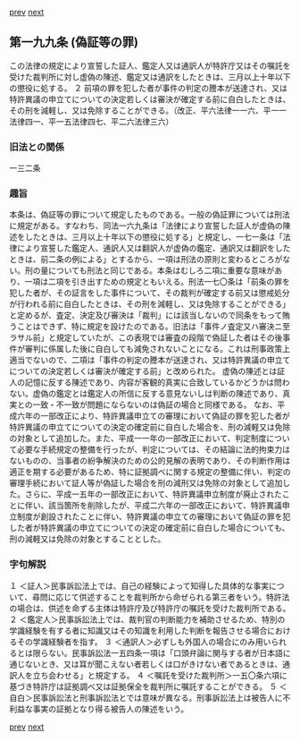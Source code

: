 [prev](/specific/markdowns/特許法/291_Mp-Ch_11-At_198.md)
[next](/specific/markdowns/特許法/293_Mp-Ch_11-At_200.md)
## 第一九九条 (偽証等の罪)
この法律の規定により宣誓した証人、鑑定人又は通訳人が特許庁又はその嘱託を受けた裁判所に対し虚偽の陳述、鑑定又は通訳をしたときは、三月以上十年以下の懲役に処する。
２ 前項の罪を犯した者が事件の判定の謄本が送達され、又は特許異議の申立てについての決定若しくは審決が確定する前に自白したときは、その刑を減軽し、又は免除することができる。（改正、平六法律一一六、平一一法律四一、平一五法律四七、平二六法律三六）

### 旧法との関係
一三二条

### 趣旨
本条は、偽証等の罪について規定したものである。一般の偽証罪については刑法に規定がある。すなわち、同法一六九条は「法律により宣誓した証人が虚偽の陳述をしたときは、三月以上十年以下の懲役に処する」と規定し、一七一条は「法律により宣誓した鑑定人、通訳人又は翻訳人が虚偽の鑑定、通訳又は翻訳をしたときは、前二条の例による」とするから、一項は刑法の原則と変わるところがない。刑の量についても刑法と同じである。本条はむしろ二項に重要な意味があり、一項は二項を引き出すための規定ともいえる。刑法一七〇条は「前条の罪を犯した者が、その証言をした事件について、その裁判が確定する前又は懲戒処分が行われる前に自白したときは、その刑を減軽し、又は免除することができる」と定めるが、査定、決定及び審決は「裁判」には該当しないので同条をもって賄うことはできず、特に規定を設けたのである。旧法は「事件ノ査定又ハ審決ニ至ラサル前」と規定していたが、この表現では審査の段階で偽証した者はその後事件が審判に係属した後に自白しても減免されないことになる。これは刑事政策上適当でないので、二項は「事件の判定の謄本が送達され、又は特許異議の申立てについての決定若しくは審決が確定する前」と改められた。
虚偽の陳述とは証人の記憶に反する陳述であり、内容が客観的真実に合致しているかどうかは問わない。虚偽の鑑定とは鑑定人の所信に反する意見ないしは判断の陳述であり、真実との一致・不一致が問題にならないのは偽証の場合と同様である。
なお、平成六年の一部改正により、特許異議申立ての審理において偽証の罪を犯した者が特許異議の申立てについての決定の確定前に自白した場合を、刑の減軽又は免除の対象として追加した。また、平成一一年の一部改正において、判定制度について必要な手続規定の整備を行ったが、判定については、その結論に法的拘束力はないものの、当事者の紛争解決のための公的見解の表明であり、その判断作用は適正を期する必要があるため、特に証拠調べに関する規定の整備に伴い、判定の審理手続において証人等が偽証した場合を刑の減刑又は免除の対象として追加した。さらに、平成一五年の一部改正において、特許異議申立制度が廃止されたことに伴い、該当箇所を削除したが、平成二六年の一部改正において、特許異議申立制度が創設されたことに伴い、特許異議の申立ての審理において偽証の罪を犯した者が特許異議の申立てについての決定の確定前に自白した場合についても、刑の減軽又は免除の対象とすることとした。

### 字句解説
１ ＜証人＞民事訴訟法上では、自己の経験によって知得した具体的な事実について、尋問に応じて供述することを裁判所から命ぜられる第三者をいう。特許法の場合は、供述を命ずる主体は特許庁及び特許庁の嘱託を受けた裁判所である。
２ ＜鑑定人＞民事訴訟法上では、裁判官の判断能力を補助させるため、特別の学識経験を有する者に知識又はその知識を利用した判断を報告させる場合におけるその学識経験者を指す。
３ ＜通訳人＞必ずしも外国人の場合にのみ用いられるとは限らない。民事訴訟法一五四条一項は「口頭弁論に関与する者が日本語に通じないとき、又は耳が聞こえない者若しくは口がきけない者であるときは、通訳人を立ち会わせる」と規定する。
４ ＜嘱託を受けた裁判所＞一五〇条六項に基づき特許庁は証拠調べ又は証拠保全を裁判所に嘱託することができる。
５ ＜自白＞民事訴訟法と刑事訴訟法とでは意味が異なる。刑事訴訟法上は被告人に不利益な事実の証拠となり得る被告人の陳述をいう。

[prev](/specific/markdowns/特許法/291_Mp-Ch_11-At_198.md)
[next](/specific/markdowns/特許法/293_Mp-Ch_11-At_200.md)
